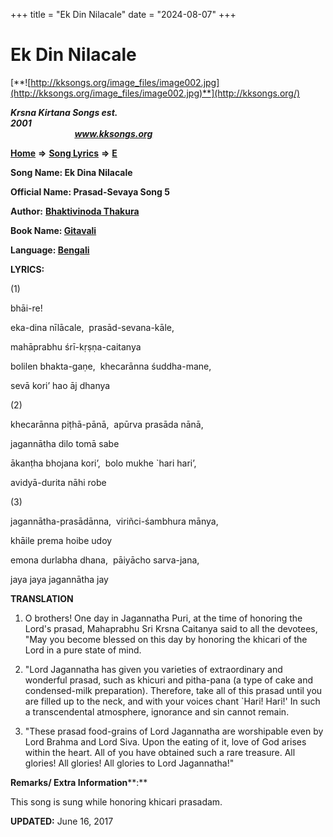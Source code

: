 +++
title = "Ek Din Nilacale"
date = "2024-08-07"
+++

# Ek Din Nilacale
[**![http://kksongs.org/image_files/image002.jpg](http://kksongs.org/image_files/image002.jpg)**](http://kksongs.org/)

**_Krsna Kirtana Songs est. 2001_**                                                                                                                                                 **_www.kksongs.org_**

**[Home](http://kksongs.org/)** **⇒** **[Song Lyrics](http://kksongs.org/lyrics.html)** **⇒** **[E](http://kksongs.org/songs/song_e.html)**

**Song Name: Ek Dina Nilacale**

**Official Name: Prasad-Sevaya Song 5**

**Author:** [**Bhaktivinoda Thakura**](http://kksongs.org/authors/list/bhaktivinoda.html)

**Book Name: [Gitavali](http://kksongs.org/authors/literature/gitavali.html)**

**Language: [Bengali](http://kksongs.org/language/list/bengali.html)**

**LYRICS:**

(1)

bhāi-re!

eka-dina nīlācale,  prasād-sevana-kāle,

mahāprabhu śrī-kṛṣṇa-caitanya

bolilen bhakta-gaṇe,  khecarānna śuddha-mane,

sevā kori’ hao āj dhanya

(2)

khecarānna piṭhā-pānā,  apūrva prasāda nānā,

jagannātha dilo tomā sabe

ākanṭha bhojana kori’,  bolo mukhe \`hari hari’,

avidyā-durita nāhi robe

(3)

jagannātha-prasādānna,  viriñci-śambhura mānya,

khāile prema hoibe udoy

emona durlabha dhana,  pāiyācho sarva-jana,

jaya jaya jagannātha jay

**TRANSLATION**

1) O brothers! One day in Jagannatha Puri, at the time of honoring the Lord's prasad, Mahaprabhu Sri Krsna Caitanya said to all the devotees, "May you become blessed on this day by honoring the khicari of the Lord in a pure state of mind.

2) "Lord Jagannatha has given you varieties of extraordinary and wonderful prasad, such as khicuri and pitha-pana (a type of cake and condensed-milk preparation). Therefore, take all of this prasad until you are filled up to the neck, and with your voices chant \`Hari! Hari!' In such a transcendental atmosphere, ignorance and sin cannot remain.

3) "These prasad food-grains of Lord Jagannatha are worshipable even by Lord Brahma and Lord Siva. Upon the eating of it, love of God arises within the heart. All of you have obtained such a rare treasure. All glories! All glories! All glories to Lord Jagannatha!"

**Remarks/ Extra Information****:**

This song is sung while honoring khicari prasadam.

**UPDATED:** June 16, 2017